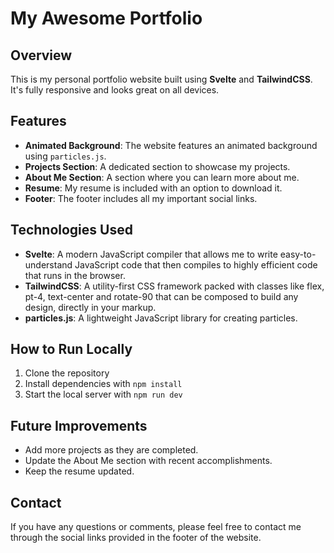 # My Awesome Portfolio

## Overview

This is my personal portfolio website built using **Svelte** and **TailwindCSS**. It's fully responsive and looks great on all devices.

## Features

- **Animated Background**: The website features an animated background using `particles.js`.
- **Projects Section**: A dedicated section to showcase my projects.
- **About Me Section**: A section where you can learn more about me.
- **Resume**: My resume is included with an option to download it.
- **Footer**: The footer includes all my important social links.

## Technologies Used

- **Svelte**: A modern JavaScript compiler that allows me to write easy-to-understand JavaScript code that then compiles to highly efficient code that runs in the browser.
- **TailwindCSS**: A utility-first CSS framework packed with classes like flex, pt-4, text-center and rotate-90 that can be composed to build any design, directly in your markup.
- **particles.js**: A lightweight JavaScript library for creating particles.

## How to Run Locally

1. Clone the repository
2. Install dependencies with `npm install`
3. Start the local server with `npm run dev`

## Future Improvements

- Add more projects as they are completed.
- Update the About Me section with recent accomplishments.
- Keep the resume updated.

## Contact

If you have any questions or comments, please feel free to contact me through the social links provided in the footer of the website.

